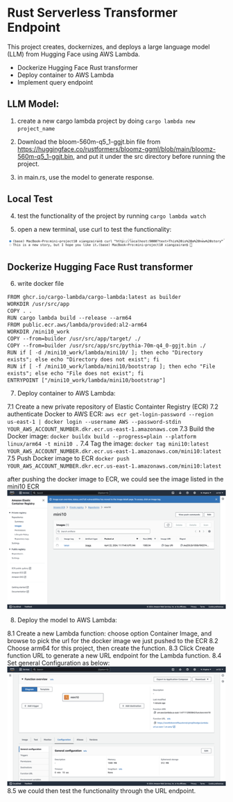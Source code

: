 # Rust Serverless Transformer Endpoint

This project creates, dockernizes, and deploys a large language model (LLM) from Hugging Face using AWS Lambda. 

- Dockerize Hugging Face Rust transformer
- Deploy container to AWS Lambda
- Implement query endpoint

## LLM Model:

1. create a new cargo lambda project by doing ```cargo lambda new project_name```

2. Download the bloom-560m-q5_1-ggjt.bin file from https://huggingface.co/rustformers/bloomz-ggml/blob/main/bloomz-560m-q5_1-ggjt.bin, and put it under the src directory before running the project.

3. in main.rs, use the model to generate response.

## Local Test

4. test the functionality of the project by running ```cargo lambda watch```

5. open a new terminal, use curl to test the functionality:

![result](./images/curl.png)

## Dockerize Hugging Face Rust transformer

6. write docker file 
```
FROM ghcr.io/cargo-lambda/cargo-lambda:latest as builder
WORKDIR /usr/src/app
COPY . .
RUN cargo lambda build --release --arm64
FROM public.ecr.aws/lambda/provided:al2-arm64
WORKDIR /mini10_work
COPY --from=builder /usr/src/app/target/ ./ 
COPY --from=builder /usr/src/app/src/pythia-70m-q4_0-ggjt.bin ./ 
RUN if [ -d /mini10_work/lambda/mini10/ ]; then echo "Directory exists"; else echo "Directory does not exist"; fi
RUN if [ -f /mini10_work/lambda/mini10/bootstrap ]; then echo "File exists"; else echo "File does not exist"; fi
ENTRYPOINT ["/mini10_work/lambda/mini10/bootstrap"]
```

7. Deploy container to AWS Lambda:

7.1 Create a new private repository of Elastic Containter Registry (ECR)
7.2 authenticate Docker to AWS ECR: ```aws ecr get-login-password --region us-east-1 | docker login --username AWS --password-stdin YOUR_AWS_ACCOUNT_NUMBER.dkr.ecr.us-east-1.amazonaws.com```
7.3 Build the Docker image: ```docker buildx build --progress=plain --platform linux/arm64 -t mini10 .```
7.4 Tag the image: ```docker tag mini10:latest YOUR_AWS_ACCOUNT_NUMBER.dkr.ecr.us-east-1.amazonaws.com/mini10:latest```
7.5 Push Docker image to ECR ```docker push YOUR_AWS_ACCOUNT_NUMBER.dkr.ecr.us-east-1.amazonaws.com/mini10:latest```

after pushing the docker image to ECR, we could see the image listed in the mini10 ECR
![result](./images/ECR.png)

8. Deploy the model to AWS Lambda:

8.1 Create a new Lambda function: choose option Container Image, and browse to pick the url for the docker image we just pushed to the ECR
8.2 Choose arm64 for this project, then create the function.
8.3 Click Create function URL to generate a new URL endpoint for the Lambda function.
8.4 Set general Configuration as below:
![result](./images/lambda.png)
8.5 we could then test the functionality through the URL endpoint.





